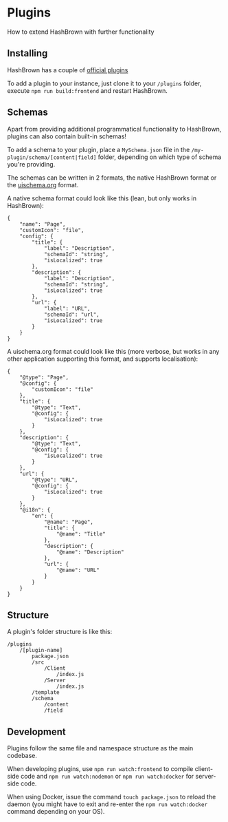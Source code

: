 # Plugins

How to extend HashBrown with further functionality

## Installing

HashBrown has a couple of [official plugins](https://github.com/HashBrownCMS)

To add a plugin to your instance, just clone it to your `/plugins` folder, execute `npm run build:frontend` and restart HashBrown.

## Schemas

Apart from providing additional programmatical functionality to HashBrown, plugins can also contain built-in schemas!

To add a schema to your plugin, place a `MySchema.json` file in the `/my-plugin/schema/[content|field]` folder, depending on which type of schema you're providing.

The schemas can be written in 2 formats, the native HashBrown format or the [uischema.org](https://uischema.org) format.

A native schema format could look like this (lean, but only works in HashBrown):

```
{
    "name": "Page",
    "customIcon": "file",
    "config": {
        "title": {
            "label": "Description",
            "schemaId": "string",
            "isLocalized": true
        },
        "description": {
            "label": "Description",
            "schemaId": "string",
            "isLocalized": true
        },
        "url": {
            "label": "URL",
            "schemaId": "url",
            "isLocalized": true
        }
    }
}
```

A uischema.org format could look like this (more verbose, but works in any other application supporting this format, and supports localisation):

```
{
    "@type": "Page",
    "@config": {
        "customIcon": "file"
    },  
    "title": {
        "@type": "Text",
        "@config": {
            "isLocalized": true
        }
    },  
    "description": {
        "@type": "Text",
        "@config": {
            "isLocalized": true
        }
    },  
    "url": {
        "@type": "URL",
        "@config": {
            "isLocalized": true
        }
    },  
    "@i18n": {
        "en": {
            "@name": "Page",
            "title": {
                "@name": "Title"
            },
            "description": {
                "@name": "Description"
            },
            "url": {
                "@name": "URL"
            }
        }
    }   
}
```

## Structure

A plugin's folder structure is like this:

```
/plugins
    /[plugin-name]
        package.json
        /src
            /Client
                /index.js
            /Server
                /index.js
        /template
        /schema
            /content
            /field
```

## Development

Plugins follow the same file and namespace structure as the main codebase.

When developing plugins, use `npm run watch:frontend` to compile client-side code and `npm run watch:nodemon` or `npm run watch:docker` for server-side code.

When using Docker, issue the command `touch package.json` to reload the daemon (you might have to exit and re-enter the `npm run watch:docker` command depending on your OS).
